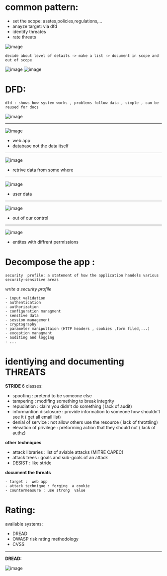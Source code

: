 
# common pattern:

  - set the scope: asstes,policies,regulations,...
  - anayze target: via dfd
  - identify threates
  - rate threats

![image](https://user-images.githubusercontent.com/72389059/209300302-6927e6ea-08b5-4143-b4ec-7c6f1b948ca2.png)

`decide about level of details -> make a list -> document in scope and out of scope`


![image](https://user-images.githubusercontent.com/72389059/209307600-60cd47ed-d96a-46fd-bc7d-14d4f4c5ab67.png)
![image](https://user-images.githubusercontent.com/72389059/209307642-c155d1ad-b3ac-491f-9454-2f03da25be9c.png)

# DFD:


` dfd : shows how system works , problems follow data , simple , can be reused for docs `

![image](https://user-images.githubusercontent.com/72389059/209309006-dfd9e15d-63c0-417e-8667-2649c1da3abf.png)

---
![image](https://user-images.githubusercontent.com/72389059/209308454-e0819477-6413-4d12-a0c4-d778f52ce419.png)
  - web app
  - database not  the data itself
---
![image](https://user-images.githubusercontent.com/72389059/209308577-767ad81a-11a4-499b-8ae1-e916e1b188a4.png)

  - retrive data from some where
---
![image](https://user-images.githubusercontent.com/72389059/209308668-7c13068f-254b-4432-8e45-f1ebaa888d1e.png)

  - user data 
---
![image](https://user-images.githubusercontent.com/72389059/209308706-493d1e48-7c73-4c27-91f3-d510e4889854.png)

  - out of our control
---
![image](https://user-images.githubusercontent.com/72389059/209308751-d6af29cd-d43f-4612-a5db-fca16b4ff0a1.png)
 
 - entites with  diffrent permissions


# Decompose the app :

`security  profile: a statement of how the application handels various security-sensitive areas`

*write a  security profile*

```
- input validation
- authentication
- authorization
- configuration managment
- senstive data
- session management
- cryptography 
- parameter manipultaion (HTTP headers , cookies ,form filed,...)
- exception managmant
- auditing and logging
- ...
```
# identiying and documenting THREATS

**STRIDE**
6 classes:
  - spoofing : pretend to be someone else
  - tampering : modifing something to break integrity
  - repudiation : claim you didn't do something ( lack of audit)
  - informantion disclosure : provide information to someone how shouldn't see it ( get all email list)
  - denial of service : not allow others use the resource ( lack of throttling)
  - elevation of privilege : preforming action that they should not ( lack of authz)

**other techniques**
  - attack libraries : list of aviable attacks (MITRE CAPEC)
  - attack trees : goals and sub-goals of an attack
  - DESIST : like stride

**document the  threats**
```
- target :  web app
- attack technique : forging  a cookie
- countermeasure : use strong  value
```

# Rating:

available systems:
  -  DREAD
  -  OWASP  risk  rating methodology
  -  CVSS
--- 
**DREAD:**

![image](https://user-images.githubusercontent.com/72389059/209314264-2d3b71e6-12f0-495e-8ecf-471e15056af7.png)


